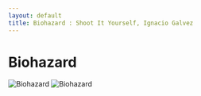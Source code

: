 ```yaml
---
layout: default
title: Biohazard : Shoot It Yourself, Ignacio Galvez
---
```


# Biohazard

![Biohazard](http://assets.farmhouse.co/publishing/1-shoot-it-yourself/images/biohazard-1.jpg)
![Biohazard](http://assets.farmhouse.co/publishing/1-shoot-it-yourself/images/biohazard-2.jpg)
